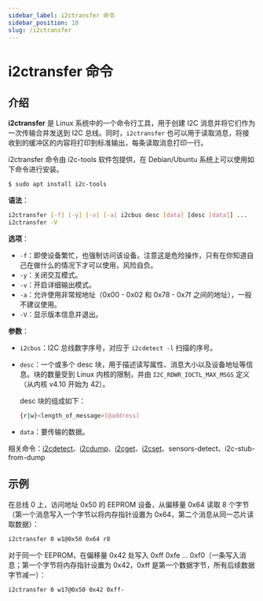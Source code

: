 ```yaml
---
sidebar_label: i2ctransfer 命令
sidebar_position: 10
slug: /i2ctransfer
---
```


# i2ctransfer 命令



## 介绍

**i2ctransfer** 是 Linux 系统中的一个命令行工具，用于创建 I2C 消息并将它们作为一次传输合并发送到 I2C 总线。同时，`i2ctransfer` 也可以用于读取消息，将接收到的缓冲区的内容将打印到标准输出，每条读取消息打印一行。

i2ctransfer 命令由 i2c-tools 软件包提供，在 Debian/Ubuntu 系统上可以使用如下命令进行安装。

```bash
$ sudo apt install i2c-tools
```

**语法**：

```bash
i2ctransfer [-f] [-y] [-v] [-a] i2cbus desc [data] [desc [data]] ...
i2ctransfer -V
```

**选项**：

- `-f`：即使设备繁忙，也强制访问该设备。注意这是危险操作，只有在你知道自己在做什么的情况下才可以使用，风险自负。
- `-y`：关闭交互模式。
- `-v`：开启详细输出模式。
- `-a`：允许使用非常规地址（0x00 - 0x02 和 0x78 - 0x7f 之间的地址），一般不建议使用。
- `-V`：显示版本信息并退出。

**参数**：

- `i2cbus`：I2C 总线数字序号，对应于 `i2cdetect -l` 扫描的序号。

- `desc`：一个或多个 desc 块，用于描述读写属性、消息大小以及设备地址等信息。块的数量受到 Linux 内核的限制，并由 `I2C_RDWR_IOCTL_MAX_MSGS` 定义（从内核 v4.10 开始为 42）。

  desc 块的组成如下：

  ```bash
  {r|w}<length_of_message>[@address]
  ```

- `data`：要传输的数据。

相关命令：[i2cdetect](/linux-command/i2cdetect)、[i2cdump](/linux-command/i2cdump)、[i2cget](/linux-command/i2cget)、[i2cset](/linux-command/i2cset)、sensors-detect、i2c-stub-from-dump



## 示例

在总线 0 上，访问地址 0x50 的 EEPROM 设备，从偏移量 0x64 读取 8 个字节（第一个消息写入一个字节以将内存指针设置为 0x64，第二个消息从同一芯片读取数据）：

```bash
i2ctransfer 0 w1@0x50 0x64 r8
```

对于同一个 EEPROM，在偏移量 0x42 处写入 0xff 0xfe ... 0xf0（一条写入消息；第一个字节将内存指针设置为 0x42，0xff 是第一个数据字节，所有后续数据字节减一）：

```bash
i2ctransfer 0 w17@0x50 0x42 0xff-
```

